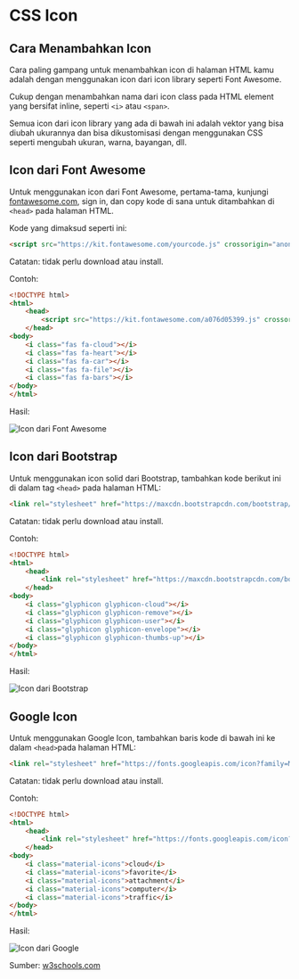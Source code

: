 # CSS Icon

## Cara Menambahkan Icon

Cara paling gampang untuk menambahkan icon di halaman HTML kamu adalah dengan menggunakan icon dari icon library seperti Font Awesome.

Cukup dengan menambahkan nama dari icon class pada HTML element yang bersifat inline, seperti `<i>` atau `<span>`.

Semua icon dari icon library yang ada di bawah ini adalah vektor yang bisa diubah ukurannya dan bisa dikustomisasi dengan menggunakan CSS seperti mengubah ukuran, warna, bayangan, dll.

## Icon dari Font Awesome

Untuk menggunakan icon dari Font Awesome, pertama-tama, kunjungi [fontawesome.com](https://fontawesome.com), sign in, dan copy kode di sana untuk ditambahkan di `<head>` pada halaman HTML.

Kode yang dimaksud seperti ini:
```HTML
<script src="https://kit.fontawesome.com/yourcode.js" crossorigin="anonymous"></script>
```

Catatan: tidak perlu download atau install.

Contoh:
```HTML
<!DOCTYPE html>
<html>
    <head>
        <script src="https://kit.fontawesome.com/a076d05399.js" crossorigin="anonymous"></script>
    </head>
<body>
    <i class="fas fa-cloud"></i>
    <i class="fas fa-heart"></i>
    <i class="fas fa-car"></i>
    <i class="fas fa-file"></i>
    <i class="fas fa-bars"></i>
</body>
</html>
```

Hasil:

![Icon dari Font Awesome](https://i.ibb.co/Q63N87N/Screenshot-2022-10-04-004714.png)


## Icon dari Bootstrap

Untuk menggunakan icon solid dari Bootstrap, tambahkan kode berikut ini di dalam tag `<head>` pada halaman HTML:
```HTML
<link rel="stylesheet" href="https://maxcdn.bootstrapcdn.com/bootstrap/3.3.7/css/bootstrap.min.css">
```

Catatan: tidak perlu download atau install.

Contoh:
```HTML
<!DOCTYPE html>
<html>
    <head>
        <link rel="stylesheet" href="https://maxcdn.bootstrapcdn.com/bootstrap/3.3.7/css/bootstrap.min.css">
    </head>
<body>
    <i class="glyphicon glyphicon-cloud"></i>
    <i class="glyphicon glyphicon-remove"></i>
    <i class="glyphicon glyphicon-user"></i>
    <i class="glyphicon glyphicon-envelope"></i>
    <i class="glyphicon glyphicon-thumbs-up"></i>
</body>
</html>
```

Hasil:

![Icon dari Bootstrap](https://i.ibb.co/3p71Br4/Screenshot-2022-10-04-005335.png)

## Google Icon

Untuk menggunakan Google Icon, tambahkan baris kode di bawah ini ke dalam `<head>`pada halaman HTML:

```html
<link rel="stylesheet" href="https://fonts.googleapis.com/icon?family=Material+Icons">
```
Catatan: tidak perlu download atau install.

Contoh:
```HTML
<!DOCTYPE html>
<html>
    <head>
        <link rel="stylesheet" href="https://fonts.googleapis.com/icon?family=Material+Icons">
    </head>
<body>
    <i class="material-icons">cloud</i>
    <i class="material-icons">favorite</i>
    <i class="material-icons">attachment</i>
    <i class="material-icons">computer</i>
    <i class="material-icons">traffic</i>
</body>
</html>
```

Hasil:

![Icon dari Google](https://i.ibb.co/NSQCsYc/Screenshot-2022-10-04-005731.png)



Sumber: [w3schools.com](https://www.w3schools.com/css/css_icons.asp)